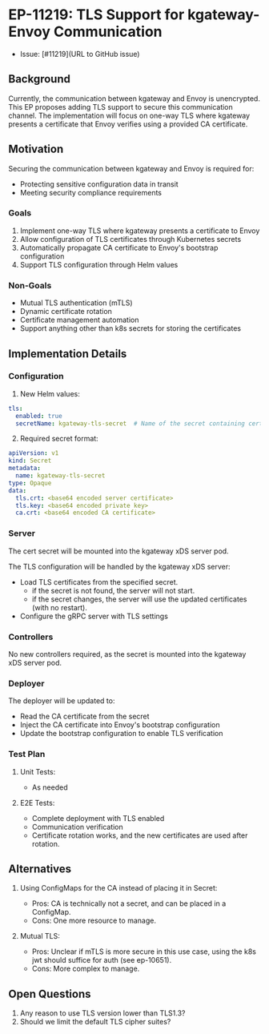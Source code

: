 # EP-11219: TLS Support for kgateway-Envoy Communication

* Issue: [#11219](URL to GitHub issue)


## Background


Currently, the communication between kgateway and Envoy is unencrypted. This EP proposes adding TLS support to secure this communication channel. The implementation will focus on one-way TLS where kgateway presents a certificate that Envoy verifies using a provided CA certificate.

## Motivation

Securing the communication between kgateway and Envoy is required for:
- Protecting sensitive configuration data in transit
- Meeting security compliance requirements

### Goals


1. Implement one-way TLS where kgateway presents a certificate to Envoy
2. Allow configuration of TLS certificates through Kubernetes secrets
3. Automatically propagate CA certificate to Envoy's bootstrap configuration
4. Support TLS configuration through Helm values

### Non-Goals

- Mutual TLS authentication (mTLS)
- Dynamic certificate rotation
- Certificate management automation
- Support anything other than k8s secrets for storing the certificates

## Implementation Details

### Configuration

1. New Helm values:
```yaml
tls:
  enabled: true
  secretName: kgateway-tls-secret  # Name of the secret containing certs
```

2. Required secret format:
```yaml
apiVersion: v1
kind: Secret
metadata:
  name: kgateway-tls-secret
type: Opaque
data:
  tls.crt: <base64 encoded server certificate>
  tls.key: <base64 encoded private key>
  ca.crt: <base64 encoded CA certificate>
```

### Server

The cert secret will be mounted into the kgateway xDS server pod.

The TLS configuration will be handled by the kgateway xDS server:
- Load TLS certificates from the specified secret. 
  - if the secret is not found, the server will not start.
  - if the secret changes, the server will use the updated certificates (with no restart).
- Configure the gRPC server with TLS settings

### Controllers

No new controllers required, as the secret is mounted into the kgateway xDS server pod.

### Deployer

The deployer will be updated to:
- Read the CA certificate from the secret
- Inject the CA certificate into Envoy's bootstrap configuration
- Update the bootstrap configuration to enable TLS verification

### Test Plan

1. Unit Tests:
   - As needed

2. E2E Tests:
   - Complete deployment with TLS enabled
   - Communication verification
   - Certificate rotation works, and the new certificates are used after rotation.

## Alternatives


1. Using ConfigMaps for the CA instead of placing it in Secret:
   - Pros: CA is technically not a secret, and can be placed in a ConfigMap.
   - Cons: One more resource to manage.

2. Mutual TLS:
   - Pros: Unclear if mTLS is more secure in this use case, using the k8s jwt should suffice for auth (see ep-10651).
   - Cons: More complex to manage.

## Open Questions

1. Any reason to use TLS version lower than TLS1.3?
2. Should we limit the default TLS cipher suites?
